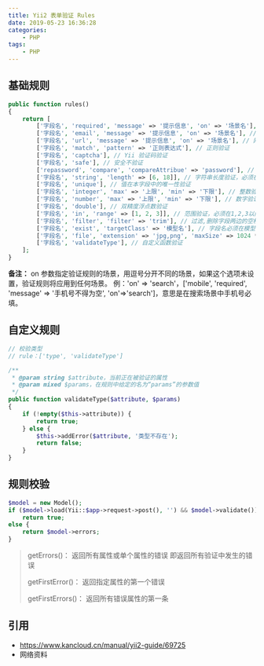 ```yaml
---
title: Yii2 表单验证 Rules
date: 2019-05-23 16:36:28
categories:
    - PHP
tags:
    - PHP
---
```


## 基础规则
``` php
public function rules()
{
    return [
        ['字段名', 'required', 'message' => '提示信息', 'on' => '场景名'], // 必填验证
        ['字段名', 'email', 'message' => '提示信息', 'on' => '场景名'], // 邮箱格式验证
        ['字段名', 'url', 'message' => '提示信息', 'on' => '场景名'], // 网址格式验证
        ['字段名', 'match', 'pattern' => '正则表达式'], // 正则验证
        ['字段名', 'captcha'], // Yii 验证码验证
        ['字段名', 'safe'], // 安全不验证
        ['repassword', 'compare', 'compareAttribue' => 'password'], // 跟某个属性相等
        ['字段名', 'string', 'length' => [6, 18]], // 字符串长度验证，必须在6至18长度以内的
        ['字段名', 'unique'], // 值在本字段中的唯一性验证
        ['字段名', 'integer', 'max' => '上限', 'min' => '下限'], // 整数验证
        ['字段名', 'number', 'max' => '上限', 'min' => '下限'], // 数字验证
        ['字段名', 'double'], // 双精度浮点数验证
        ['字段名', 'in', 'range' => [1, 2, 3]], // 范围验证，必须在1,2,3以内的
        ['字段名', 'filter', 'filter' => 'trim'], // 过滤,删除字段两边的空格
        ['字段名', 'exist', 'targetClass' => '模型名'], // 字段名必须在模型名中存在
        ['字段名', 'file', 'extension' => 'jpg,png', 'maxSize' => 1024 * 1024 * 1024], // 允许上传以jpg，png为后缀，文件最大1024*1024*1024 Byte的文件
        ['字段名', 'validateType'], // 自定义函数验证
    ];
}
```

**备注：**
on 参数指定验证规则的场景，用逗号分开不同的场景，如果这个选项未设置，验证规则将应用到任何场景。
例：'on' => 'search'，['mobile', 'required', 'message' => '手机号不得为空', 'on'=>'search']，意思是在搜索场景中手机号必填。

## 自定义规则
``` php
// 校验类型
// rule：['type', 'validateType']

/**
 * @param string $attribute，当前正在被验证的属性
 * @param mixed $params，在规则中给定的名为“params”的参数值
 */
public function validateType($attribute, $params)
{
    if (!empty($this->attribute)) {
        return true;
    } else {
        $this->addError($attribute, '类型不存在');
        return false;
    }
}
```

## 规则校验
``` php
$model = new Model();
if ($model->load(Yii::$app->request->post(), '') && $model->validate()) {
    return true;
else {
    return $model->errors;
}
```
> getErrors()：
返回所有属性或单个属性的错误
即返回所有验证中发生的错误
>
> getFirstError()：
返回指定属性的第一个错误
>
> getFirstErrors()：
返回所有错误属性的第一条


## 引用
- https://www.kancloud.cn/manual/yii2-guide/69725
- 网络资料
